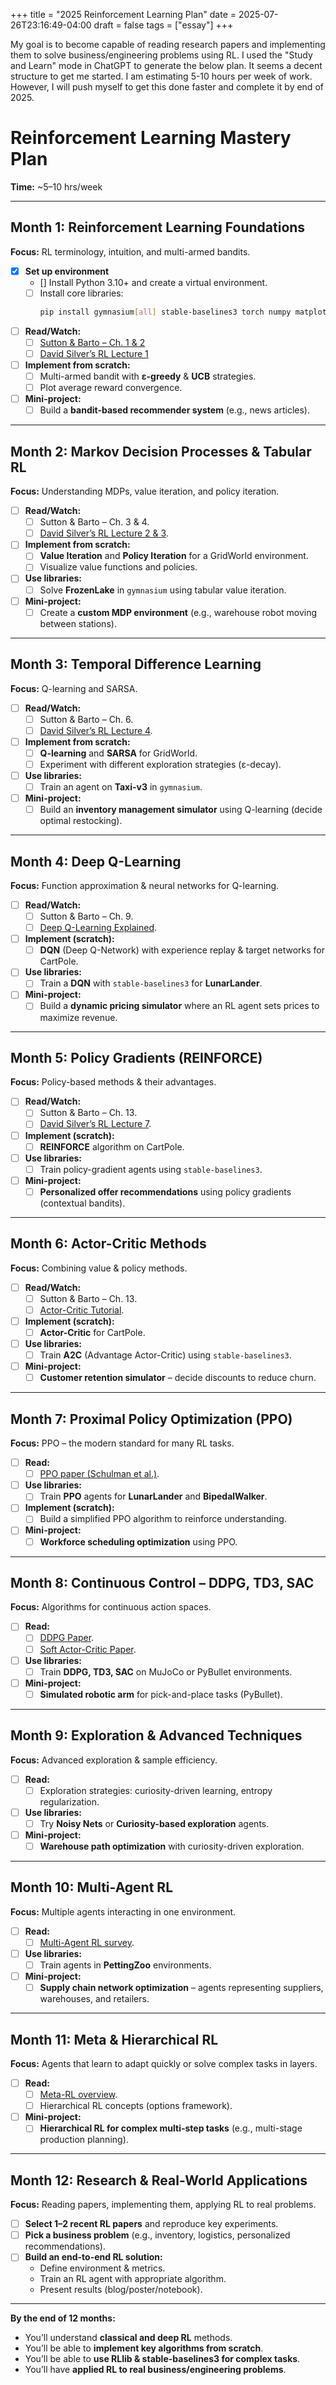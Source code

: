 +++
title = "2025 Reinforcement Learning Plan"
date = 2025-07-26T23:16:49-04:00
draft = false
tags = ["essay"]
+++

My goal is to become capable of reading research papers and implementing them to solve business/engineering problems using RL. I used the "Study and Learn" mode in ChatGPT to generate the below plan. It seems a decent structure to get me started. I am estimating 5-10 hours per week of work. However, I will push myself to get this done faster and complete it by end of 2025. 

# Reinforcement Learning Mastery Plan
**Time:** ~5–10 hrs/week  

---

## **Month 1: Reinforcement Learning Foundations**
**Focus:** RL terminology, intuition, and multi-armed bandits.  
- [x] **Set up environment**  
  - [] Install Python 3.10+ and create a virtual environment.  
  - [ ] Install core libraries:  
    ```bash
    pip install gymnasium[all] stable-baselines3 torch numpy matplotlib
    ```
- [ ] **Read/Watch:**  
  - [ ] [Sutton & Barto – Ch. 1 & 2](http://incompleteideas.net/book/RLbook2020.pdf)  
  - [ ] [David Silver’s RL Lecture 1](https://www.youtube.com/watch?v=2pWv7GOvuf0)
- [ ] **Implement from scratch:**  
  - [ ] Multi-armed bandit with **ε-greedy** & **UCB** strategies.  
  - [ ] Plot average reward convergence.  
- [ ] **Mini-project:**  
  - [ ] Build a **bandit-based recommender system** (e.g., news articles).  

---

## **Month 2: Markov Decision Processes & Tabular RL**
**Focus:** Understanding MDPs, value iteration, and policy iteration.  
- [ ] **Read/Watch:**  
  - [ ] Sutton & Barto – Ch. 3 & 4.  
  - [ ] [David Silver’s RL Lecture 2 & 3](https://www.youtube.com/watch?v=lfHX2hHRMVQ).  
- [ ] **Implement from scratch:**  
  - [ ] **Value Iteration** and **Policy Iteration** for a GridWorld environment.  
  - [ ] Visualize value functions and policies.  
- [ ] **Use libraries:**  
  - [ ] Solve **FrozenLake** in `gymnasium` using tabular value iteration.  
- [ ] **Mini-project:**  
  - [ ] Create a **custom MDP environment** (e.g., warehouse robot moving between stations).  

---

## **Month 3: Temporal Difference Learning**
**Focus:** Q-learning and SARSA.  
- [ ] **Read/Watch:**  
  - [ ] Sutton & Barto – Ch. 6.  
  - [ ] [David Silver’s RL Lecture 4](https://www.youtube.com/watch?v=PnHCvfgC_ZA).  
- [ ] **Implement from scratch:**  
  - [ ] **Q-learning** and **SARSA** for GridWorld.  
  - [ ] Experiment with different exploration strategies (ε-decay).  
- [ ] **Use libraries:**  
  - [ ] Train an agent on **Taxi-v3** in `gymnasium`.  
- [ ] **Mini-project:**  
  - [ ] Build an **inventory management simulator** using Q-learning (decide optimal restocking).  

---

## **Month 4: Deep Q-Learning**
**Focus:** Function approximation & neural networks for Q-learning.  
- [ ] **Read/Watch:**  
  - [ ] Sutton & Barto – Ch. 9.  
  - [ ] [Deep Q-Learning Explained](https://www.youtube.com/watch?v=79pmNdyxEGo).  
- [ ] **Implement (scratch):**  
  - [ ] **DQN** (Deep Q-Network) with experience replay & target networks for CartPole.  
- [ ] **Use libraries:**  
  - [ ] Train a **DQN** with `stable-baselines3` for **LunarLander**.  
- [ ] **Mini-project:**  
  - [ ] Build a **dynamic pricing simulator** where an RL agent sets prices to maximize revenue.  

---

## **Month 5: Policy Gradients (REINFORCE)**
**Focus:** Policy-based methods & their advantages.  
- [ ] **Read/Watch:**  
  - [ ] Sutton & Barto – Ch. 13.  
  - [ ] [David Silver’s RL Lecture 7](https://www.youtube.com/watch?v=KHZVXao4qXs).  
- [ ] **Implement (scratch):**  
  - [ ] **REINFORCE** algorithm on CartPole.  
- [ ] **Use libraries:**  
  - [ ] Train policy-gradient agents using `stable-baselines3`.  
- [ ] **Mini-project:**  
  - [ ] **Personalized offer recommendations** using policy gradients (contextual bandits).  

---

## **Month 6: Actor-Critic Methods**
**Focus:** Combining value & policy methods.  
- [ ] **Read/Watch:**  
  - [ ] Sutton & Barto – Ch. 13.  
  - [ ] [Actor-Critic Tutorial](https://spinningup.openai.com/en/latest/algorithms/a2c.html).  
- [ ] **Implement (scratch):**  
  - [ ] **Actor-Critic** for CartPole.  
- [ ] **Use libraries:**  
  - [ ] Train **A2C** (Advantage Actor-Critic) using `stable-baselines3`.  
- [ ] **Mini-project:**  
  - [ ] **Customer retention simulator** – decide discounts to reduce churn.  

---

## **Month 7: Proximal Policy Optimization (PPO)**
**Focus:** PPO – the modern standard for many RL tasks.  
- [ ] **Read:**  
  - [ ] [PPO paper (Schulman et al.)](https://arxiv.org/abs/1707.06347).  
- [ ] **Use libraries:**  
  - [ ] Train **PPO** agents for **LunarLander** and **BipedalWalker**.  
- [ ] **Implement (scratch):**  
  - [ ] Build a simplified PPO algorithm to reinforce understanding.  
- [ ] **Mini-project:**  
  - [ ] **Workforce scheduling optimization** using PPO.  

---

## **Month 8: Continuous Control – DDPG, TD3, SAC**
**Focus:** Algorithms for continuous action spaces.  
- [ ] **Read:**  
  - [ ] [DDPG Paper](https://arxiv.org/abs/1509.02971).  
  - [ ] [Soft Actor-Critic Paper](https://arxiv.org/abs/1801.01290).  
- [ ] **Use libraries:**  
  - [ ] Train **DDPG, TD3, SAC** on MuJoCo or PyBullet environments.  
- [ ] **Mini-project:**  
  - [ ] **Simulated robotic arm** for pick-and-place tasks (PyBullet).  

---

## **Month 9: Exploration & Advanced Techniques**
**Focus:** Advanced exploration & sample efficiency.  
- [ ] **Read:**  
  - [ ] Exploration strategies: curiosity-driven learning, entropy regularization.  
- [ ] **Use libraries:**  
  - [ ] Try **Noisy Nets** or **Curiosity-based exploration** agents.  
- [ ] **Mini-project:**  
  - [ ] **Warehouse path optimization** with curiosity-driven exploration.  

---

## **Month 10: Multi-Agent RL**
**Focus:** Multiple agents interacting in one environment.  
- [ ] **Read:**  
  - [ ] [Multi-Agent RL survey](https://arxiv.org/abs/1906.01373).  
- [ ] **Use libraries:**  
  - [ ] Train agents in **PettingZoo** environments.  
- [ ] **Mini-project:**  
  - [ ] **Supply chain network optimization** – agents representing suppliers, warehouses, and retailers.  

---

## **Month 11: Meta & Hierarchical RL**
**Focus:** Agents that learn to adapt quickly or solve complex tasks in layers.  
- [ ] **Read:**  
  - [ ] [Meta-RL overview](https://arxiv.org/abs/1611.05763).  
  - [ ] Hierarchical RL concepts (options framework).  
- [ ] **Mini-project:**  
  - [ ] **Hierarchical RL for complex multi-step tasks** (e.g., multi-stage production planning).  

---

## **Month 12: Research & Real-World Applications**
**Focus:** Reading papers, implementing them, applying RL to real problems.  
- [ ] **Select 1–2 recent RL papers** and reproduce key experiments.  
- [ ] **Pick a business problem** (e.g., inventory, logistics, personalized recommendations).  
- [ ] **Build an end-to-end RL solution:**  
  - Define environment & metrics.  
  - Train an RL agent with appropriate algorithm.  
  - Present results (blog/poster/notebook).  

---

**By the end of 12 months:**  
- You’ll understand **classical and deep RL** methods.  
- You’ll be able to **implement key algorithms from scratch**.  
- You’ll be able to **use RLlib & stable-baselines3 for complex tasks**.  
- You’ll have **applied RL to real business/engineering problems**.  
